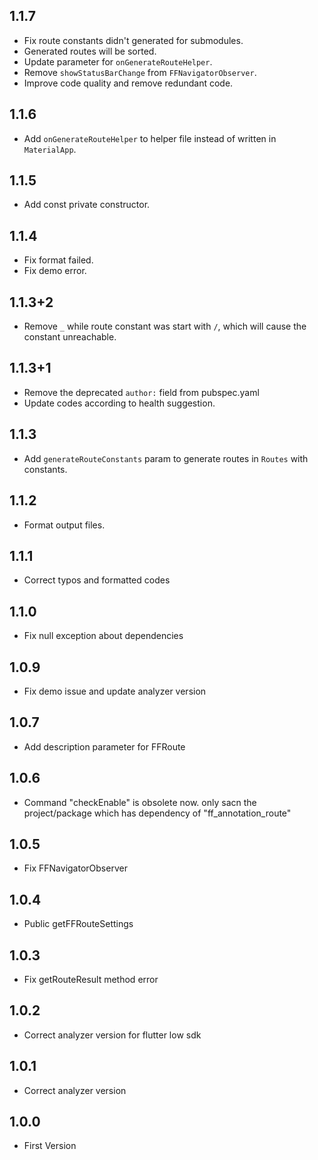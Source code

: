 ## 1.1.7

- Fix route constants didn't generated for submodules.
- Generated routes will be sorted.
- Update parameter for `onGenerateRouteHelper`.
- Remove `showStatusBarChange` from `FFNavigatorObserver`.
- Improve code quality and remove redundant code.

## 1.1.6

- Add `onGenerateRouteHelper` to helper file instead of written in `MaterialApp`.

## 1.1.5

- Add const private constructor.

## 1.1.4

- Fix format failed.
- Fix demo error.

## 1.1.3+2

- Remove `_` while route constant was start with `/`, which will cause
  the constant unreachable.

## 1.1.3+1

- Remove the deprecated `author:` field from pubspec.yaml
- Update codes according to health suggestion.

## 1.1.3

- Add `generateRouteConstants` param to generate routes in `Routes` with
  constants.

## 1.1.2

- Format output files.

## 1.1.1

- Correct typos and formatted codes

## 1.1.0

- Fix null exception about dependencies

## 1.0.9

- Fix demo issue and update analyzer version

## 1.0.7

- Add description parameter for FFRoute

## 1.0.6

- Command "checkEnable" is obsolete now. only sacn the project/package which has dependency of "ff_annotation_route"

## 1.0.5

- Fix FFNavigatorObserver

## 1.0.4

- Public getFFRouteSettings

## 1.0.3

- Fix getRouteResult method error

## 1.0.2

- Correct analyzer version for flutter low sdk

## 1.0.1

- Correct analyzer version

## 1.0.0

- First Version

